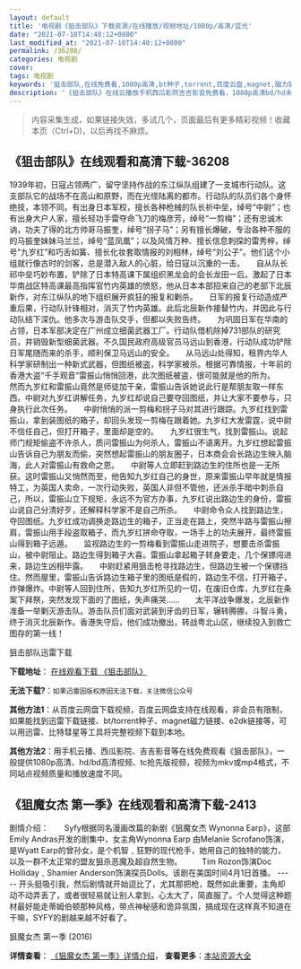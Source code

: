 ```yaml
---
layout: default
title: '电视剧《狙击部队》下载资源/在线播放/视频地址/1080p/高清/蓝光'
date: "2021-07-10T14:40:12+0800"
last_modified_at: "2021-07-10T14:40:12+0800"
permalink: /36208/
categories: 电视剧
cover:
tags: 电视剧
keywords: '狙击部队,在线免费看,1080p高清,bt种子,torrent,百度云盘,magnet,磁力链,迅雷下载资源'
description: '《狙击部队》在线云播放手机西瓜影院吉吉影音免费看，1080p高清bd/hd未删减完整版和tc抢先枪版，mkv/mp4格式，附带bt/torrent种子、magnet/磁力链、百度云盘、网盘资源迅雷下载链接'
---
```


>内容采集生成，如果链接失效，多试几个，页面最后有更多精彩视频！收藏本页（Ctrl+D)，以后再找不麻烦。


## 《狙击部队》在线观看和高清下载-36208

1939年初，日寇占领两广，留守坚持作战的东江纵队组建了一支城市行动队。这支部队它的战场不在高山和原野，而在光怪陆离的都市。行动队的队员们各个身怀绝技，本领不同。有出身日本军校，擅长各种枪械的队长祈中垒，绰号“中尉”；也有出身大户人家，擅长轻功手雷夺命飞刀的梅彦芳，绰号“一剪梅”；还有忠诚木讷，功夫了得的北方帅哥马振奎，绰号“拐子马”；另有擅长爆破，专治各种不服的的马振奎妹妹马兰兰，绰号“蓝凤凰”；以及风情万种、擅长信息刺探的雷秀梓，绰号“九岁红”和巧舌如簧、擅长化妆套取情报的刘相林，绰号“刘公子”。他们这个小组就行像古时的剑客，总是潜入敌人的心脏，给日寇以沉重的一击。　　自从队长祁中垒巧妙布置，铲除了日本特高课下属组织黑龙会的会长龙田一后。激起了日本华南战区特高课最高指挥官竹内英雄的愤怒，他从日本本部招来自己的老部下北辰新作，对东江纵队的地下组织展开疯狂的报复和剿杀。　　日军的报复行动造成严重后果，行动队针锋相对，消灭了竹内英雄。此后北辰新作接替竹内，并因此与行动队结下深仇。他多次与游击队交手，但都以失败告终。　　为巩固日军在华南的占领，日本军部决定在广州成立细菌武器工厂。行动队借机除掉731部队的研究员，并销毁新型细菌武器。不久国民政府高级官员马远山到香港，行动队成功铲除日军尾随而来的杀手，顺利保卫马远山的安全。　　从马远山处得知，租界内华人科学家研制出一种新式武器，但图纸被盗，科学家被杀。根据可靠情报，十年前的香港大盗“千手观音”雷振山悄悄回港，此次图纸被盗，很可能就是他的所为。　　然而九岁红和雷振山竟然是师徒加干亲，雷振山告诉她说此行是帮朋友取一样东西。中尉对九岁红讲解任务，九岁红却说自己要夺回图纸，并让大家不要参与，只身执行此次任务。　　中尉悄悄的派一剪梅和拐子马对其进行跟踪。九岁红找到雷振山，拿到装图纸的箱子，却回头发现一剪梅在跟着她。九岁红大发雷霆，说中尉不信任自己，但打开箱子，里面却是空的。　　九岁红很生气，找到雷振山。说起师门规矩偷盗不许杀人，质问雷振山为何杀人，雷振山不语离开。九岁红想起雷振山告诉自己为朋友而偷，突然想起雷振山的朋友圈子，日本商会会长路边生映入脑海，此人对雷振山有救命之恩。　　中尉等人立即赶到路边生的住所也是一无所获。这时雷振山又悄然而至，他告知九岁红自己的身世，原来雷振山早年就是情报特工，为英国人卖命，一次行动失败，英国人非但不管他，还派杀手暗中刺杀自己，所以，雷振山立下规矩，永远不为官方办事，九岁红说出路边生的身份，雷振山说自己分清好歹，还解释科学家不是自己所杀。　　中尉命令众人找到路边生，夺回图纸。九岁红成功调换走路边生的箱子，正当走在路上，突然半路与雷振山擦肩，雷振山用手段盗取箱子，而九岁红拼命夺取，一场手上的功夫展开，最终雷振山得到箱子远遁。　　监视路边生的一剪梅看到雷振山走进院子，想要击杀雷振山，被中尉阻止。路边生得到箱子大喜。雷振山拿起箱子转身要走，几个保镖闯进来，路边生凶相毕露。　　中尉赶紧用狙击枪寻找路边生，但路边生被一个保镖挡住。然而屋里，雷振山告诉路边生箱子里的图纸是假的，路边生不信，打开箱子，炸弹爆炸。中尉等人回到住所，告知九岁红所见的一切，在废旧仓库，九岁红在条案下拜祭，突然发现下面的了图纸，失声痛哭……　　太平洋战争爆发，北辰新作准备一举剿灭游击队。游击队员们面对武装到牙齿的日军，辗转腾挪，斗智斗勇，终于消灭北辰新作。香港失守后，他们成功撤出，转战粤北山区，继续投入到救亡图存的第一线！


狙击部队迅雷下载

**下载地址**： [在线观看下载 《狙击部队》](https://www.993dy.com//vod-detail-id-12228.html) 


**无法下载?**：`如果迅雷因版权原因无法下载，关注微信公众号 `

**其他方法1**：从百度云网盘下载视频，百度云网盘支持在线观看，非会员有限制，如果能找到迅雷下载链接、bt/torrent种子、magnet磁力链接、e2dk链接等，可以用迅雷、比特彗星等工具将完整视频下载到本地。

**其他方法2**：用手机云播、西瓜影院、吉吉影音等在线免费观看《狙击部队》，一般提供1080p高清、hd/bd高清视频、tc抢先版视频，视频为mkv或mp4格式，不同站点视频质量和播放速度不同。


## 《狙魔女杰 第一季》在线观看和高清下载-2413

剧情介绍：　　Syfy根据同名漫画改篇的新剧《狙魔女杰 Wynonna Earp》，这部Emily Andras开发的剧集中，女主角Wynonna Earp 由Melanie Scrofano饰演，是Wyatt Earp的曾孙女，是个机智﹑狂野的现代枪手，她用自己的独特的能力，以及一群不太正常的盟友狙杀恶魔及超自然生物。  　　Tim Rozon饰演Doc Holliday﹑Shamier Anderson饰演探员Dolls。该剧在美国时间4月1日首播。 ----- 开头挺吸引我，然后剧情就开始逗比了，尤其那把枪，既然如此重要，主角却动不动弄丢了，或者很轻易就让别人拿到，心太大了，简直服了。个人觉得这种题材最好能走蒂姆伯顿那种风格，带点神秘感和诡异氛围，搞成现在这样真不知道在干嘛，SYFY的剧越来越不好看了。


狙魔女杰 第一季 (2016)

**详情查看**： [《狙魔女杰 第一季》详情介绍](/movie/2413/)， **查看更多**：[本站资源大全](/movie/t/all/)

